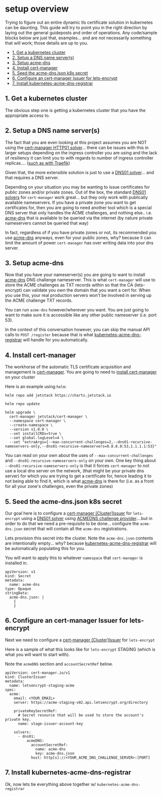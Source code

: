 # setup overview <!-- omit in TOC -->

Trying to figure out an entire dynamic tls certificate solution in kubernetes can be daunting. This guide will try to point you in the right direction by laying out the general guideposts and order of operations. Any code/sample blocks below are just that, examples... and are not necessarily something that will work; those details are up to you.

- [1. Get a kubernetes cluster](#1-get-a-kubernetes-cluster)
- [2. Setup a DNS name server(s)](#2-setup-a-dns-name-servers)
- [3. Setup acme-dns](#3-setup-acme-dns)
- [4. Install cert-manager](#4-install-cert-manager)
- [5. Seed the acme-dns.json k8s secret](#5-seed-the-acme-dnsjson-k8s-secret)
- [6. Configure an cert-manager Issuer for lets-encrypt](#6-configure-an-cert-manager-issuer-for-lets-encrypt)
- [7. Install kubernetes-acme-dns-registrar](#7-install-kubernetes-acme-dns-registrar)
## 1. Get a kubernetes cluster

The obvious step one is getting a kubernetes cluster that you have the appropriate access to.

## 2. Setup a DNS name server(s)

The fact that you are even looking at this project assumes you are NOT using the [cert-manager HTTP01 solver](https://cert-manager.io/docs/configuration/acme/http01/)... there can be issues with this in larger setups depending on the ingress controller you are using and the lack of resiliency it can limit you to with regards to number of ingress controller replicas.... ([such as with Traefik](https://doc.traefik.io/traefik/providers/kubernetes-ingress/#letsencrypt-support-with-the-ingress-provider))

Given that, the more extensible solution is just to use a [DNS01 solver](https://cert-manager.io/docs/configuration/acme/dns01/)... and that requires a DNS server.

Depending on your situation you may be wanting to issue certificates for public zones and/or private zones. Out of the box, the standard [DNS01 solvers](https://cert-manager.io/docs/configuration/acme/dns01/) for `cert-manager` work great... but they only work with publically available nameservers. If you have a private zone you want to get certificates for, then you are going to need another tool which is a special DNS server that only handles the ACME challenges, and nothing else.. i.e. [acme-dns](https://github.com/joohoi/acme-dns/) that is available to be queried via the internet (by nature private nameservers cannot be queried that way)

In fact, regardless of if you have private zones or not, its recommended you use [acme-dns](https://github.com/joohoi/acme-dns/) anyways, even for your public zones, why? because it can limit the amount of power `cert-manager` has over writing data into your dns server.

## 3. Setup acme-dns

Now that you have your nameserver(s) you are going to want to install [acme-dns](https://github.com/joohoi/acme-dns/) DNS challenge nameserver. This is what `cert-manager` will use to store the ACME challenges as TXT records within so that the CA (lets-encrypt) can validate you own the domain that you want a cert for. When you use this, your real production servers won't be involved in serving up the ACME challenge TXT records.

You can run `acme-dns` however/wherever you want. You are just going to want to make sure it is accessible like any other public nameserver (i.e. port 53).

In the context of this conversation however, you can skip the manual API calls to `POST /register` because that is what [kubernetes-acme-dns-registrar](https://github.com/bitsofinfo/kubernetes-acme-dns-registrar) will handle for you automatically.

## 4. Install cert-manager

The workhorse of the automatic TLS certificate acquisition and management is [cert-manager](https://cert-manager.io/docs/installation/). You are going to need to [install cert-manager](https://cert-manager.io/docs/installation/) on your cluster

Here is an example using `helm`:

```
helm repo add jetstack https://charts.jetstack.io

helm repo update

helm upgrade \
  cert-manager jetstack/cert-manager \
  --namespace cert-manager \
  --create-namespace \
  --version v1.8.0 \
  --set installCRDs=true \
  --set global.logLevel=4 \
  --set "extraArgs={--max-concurrent-challenges=2,--dns01-recursive-nameservers-only,--dns01-recursive-nameservers=8.8.8.8:53,1.1.1.1:53}"
  ```

  You can read on your own about the uses of `--max-concurrent-challenges` and `--dns01-recursive-nameservers-only` on your own. One key thing about `--dns01-recursive-nameservers-only` is that it forces `cert-manager` to not use a local dns server on the network, (that might be your private dns server) for which you are trying to get a certificate for, hence leading it to not being able to find it, which is what [acme-dns](https://github.com/joohoi/acme-dns) is there for (i.e. as a front for all your zone's challenges, even the private zones)

## 5. Seed the acme-dns.json k8s secret

Our goal here is to configure a [cert-manager [Cluster]Issuer](https://cert-manager.io/docs/configuration/acme/#creating-a-basic-acme-issuer) for `lets-encrypt` using a [DNS01 solver](https://cert-manager.io/docs/configuration/acme/dns01/) using [ACMEDNS challenge provider](https://cert-manager.io/docs/configuration/acme/dns01/)....but in order to do that we need a pre-requisite to be done... configure the `acme-dns.json` secret that will contain all the `acme-dns` registrations.

Lets provision this secret into the cluster. Note the `acme-dns.json` contents are intentionally empty... why? because [kubernetes-acme-dns-registrar](https://github.com/bitsofinfo/kubernetes-acme-dns-registrar) will be automatically populating this for you.

You will want to apply this to whatever `namespace` that `cert-manager` is installed in.

```
apiVersion: v1
kind: Secret
metadata:
  name: acme-dns
type: Opaque
stringData:
  acme-dns.json: |
    {
    }

```

## 6. Configure an cert-manager Issuer for lets-encrypt

Next we need to configure a [cert-manager [Cluster]Issuer](https://cert-manager.io/docs/configuration/acme/#creating-a-basic-acme-issuer) for `lets-encrypt`

Here is a sample of what this looks like for `lets-encrypt` STAGING (which is what you will want to start with). 

Note the `acmeDNS` section and `accountSecretRef` below.

```
apiVersion: cert-manager.io/v1
kind: ClusterIssuer
metadata:
  name: letsencrypt-staging-acme
spec:
  acme:
    email: <YOUR_EMAIL>
    server: https://acme-staging-v02.api.letsencrypt.org/directory

    privateKeySecretRef:
      # Secret resource that will be used to store the account's private key.
      name: stage-issuer-account-key

    solvers:
      - dns01:
          acmeDNS:
            accountSecretRef:
              name: acme-dns
              key: acme-dns.json
            host: http[s]://<YOUR_ACME_DNS_CHALLENGE_SERVER>:[PORT]
```

## 7. Install kubernetes-acme-dns-registrar

Ok, now lets tie everything above together w/ `kubernetes-acme-dns-registrar`